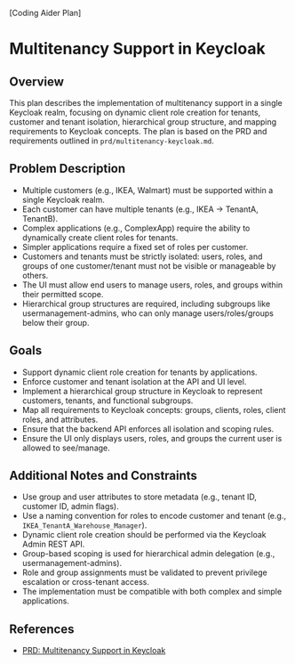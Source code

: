 [Coding Aider Plan]

# Multitenancy Support in Keycloak

## Overview

This plan describes the implementation of multitenancy support in a single Keycloak realm, focusing on dynamic client role creation for tenants, customer and tenant isolation, hierarchical group structure, and mapping requirements to Keycloak concepts. The plan is based on the PRD and requirements outlined in `prd/multitenancy-keycloak.md`.

## Problem Description

- Multiple customers (e.g., IKEA, Walmart) must be supported within a single Keycloak realm.
- Each customer can have multiple tenants (e.g., IKEA → TenantA, TenantB).
- Complex applications (e.g., ComplexApp) require the ability to dynamically create client roles for tenants.
- Simpler applications require a fixed set of roles per customer.
- Customers and tenants must be strictly isolated: users, roles, and groups of one customer/tenant must not be visible or manageable by others.
- The UI must allow end users to manage users, roles, and groups within their permitted scope.
- Hierarchical group structures are required, including subgroups like usermanagement-admins, who can only manage users/roles/groups below their group.

## Goals

- Support dynamic client role creation for tenants by applications.
- Enforce customer and tenant isolation at the API and UI level.
- Implement a hierarchical group structure in Keycloak to represent customers, tenants, and functional subgroups.
- Map all requirements to Keycloak concepts: groups, clients, roles, client roles, and attributes.
- Ensure that the backend API enforces all isolation and scoping rules.
- Ensure the UI only displays users, roles, and groups the current user is allowed to see/manage.

## Additional Notes and Constraints

- Use group and user attributes to store metadata (e.g., tenant ID, customer ID, admin flags).
- Use a naming convention for roles to encode customer and tenant (e.g., `IKEA_TenantA_Warehouse_Manager`).
- Dynamic client role creation should be performed via the Keycloak Admin REST API.
- Group-based scoping is used for hierarchical admin delegation (e.g., usermanagement-admins).
- Role and group assignments must be validated to prevent privilege escalation or cross-tenant access.
- The implementation must be compatible with both complex and simple applications.

## References

- [PRD: Multitenancy Support in Keycloak](../prd/multitenancy-keycloak.md)